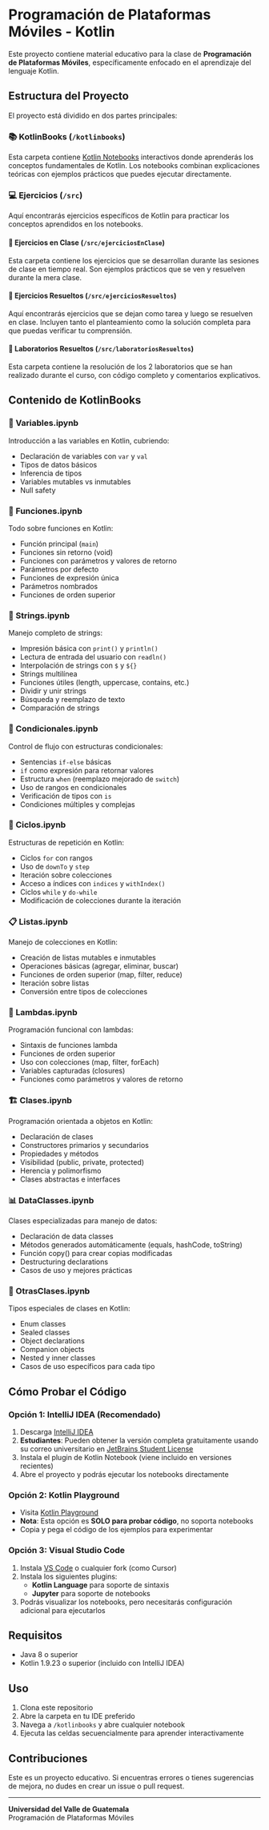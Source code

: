 # Programación de Plataformas Móviles - Kotlin

Este proyecto contiene material educativo para la clase de **Programación de Plataformas Móviles**, específicamente enfocado en el aprendizaje del lenguaje Kotlin.

## Estructura del Proyecto

El proyecto está dividido en dos partes principales:

### 📚 KotlinBooks (`/kotlinbooks`)
Esta carpeta contiene [Kotlin Notebooks](https://kotlinlang.org/docs/kotlin-notebook-overview.html) interactivos donde aprenderás los conceptos fundamentales de Kotlin. Los notebooks combinan explicaciones teóricas con ejemplos prácticos que puedes ejecutar directamente.

### 💻 Ejercicios (`/src`)
Aquí encontrarás ejercicios específicos de Kotlin para practicar los conceptos aprendidos en los notebooks.

#### 📝 Ejercicios en Clase (`/src/ejerciciosEnClase`)
Esta carpeta contiene los ejercicios que se desarrollan durante las sesiones de clase en tiempo real. Son ejemplos prácticos que se ven y resuelven durante la mera clase.

#### 💯 Ejercicios Resueltos (`/src/ejerciciosResueltos`)
Aquí encontrarás ejercicios que se dejan como tarea y luego se resuelven en clase. Incluyen tanto el planteamiento como la solución completa para que puedas verificar tu comprensión.

#### 🧪 Laboratorios Resueltos (`/src/laboratoriosResueltos`)
Esta carpeta contiene la resolución de los 2 laboratorios que se han realizado durante el curso, con código completo y comentarios explicativos.

## Contenido de KotlinBooks

### 📝 Variables.ipynb
Introducción a las variables en Kotlin, cubriendo:
- Declaración de variables con `var` y `val`
- Tipos de datos básicos
- Inferencia de tipos
- Variables mutables vs inmutables
- Null safety

### 🔧 Funciones.ipynb
Todo sobre funciones en Kotlin:
- Función principal (`main`)
- Funciones sin retorno (void)
- Funciones con parámetros y valores de retorno
- Parámetros por defecto
- Funciones de expresión única
- Parámetros nombrados
- Funciones de orden superior

### 📄 Strings.ipynb
Manejo completo de strings:
- Impresión básica con `print()` y `println()`
- Lectura de entrada del usuario con `readln()`
- Interpolación de strings con `$` y `${}`
- Strings multilínea
- Funciones útiles (length, uppercase, contains, etc.)
- Dividir y unir strings
- Búsqueda y reemplazo de texto
- Comparación de strings

### 🔀 Condicionales.ipynb
Control de flujo con estructuras condicionales:
- Sentencias `if-else` básicas
- `if` como expresión para retornar valores
- Estructura `when` (reemplazo mejorado de `switch`)
- Uso de rangos en condicionales
- Verificación de tipos con `is`
- Condiciones múltiples y complejas

### 🔄 Ciclos.ipynb
Estructuras de repetición en Kotlin:
- Ciclos `for` con rangos
- Uso de `downTo` y `step`
- Iteración sobre colecciones
- Acceso a índices con `indices` y `withIndex()`
- Ciclos `while` y `do-while`
- Modificación de colecciones durante la iteración

### 📋 Listas.ipynb
Manejo de colecciones en Kotlin:
- Creación de listas mutables e inmutables
- Operaciones básicas (agregar, eliminar, buscar)
- Funciones de orden superior (map, filter, reduce)
- Iteración sobre listas
- Conversión entre tipos de colecciones

### 🔧 Lambdas.ipynb
Programación funcional con lambdas:
- Sintaxis de funciones lambda
- Funciones de orden superior
- Uso con colecciones (map, filter, forEach)
- Variables capturadas (closures)
- Funciones como parámetros y valores de retorno

### 🏗️ Clases.ipynb
Programación orientada a objetos en Kotlin:
- Declaración de clases
- Constructores primarios y secundarios
- Propiedades y métodos
- Visibilidad (public, private, protected)
- Herencia y polimorfismo
- Clases abstractas e interfaces

### 📊 DataClasses.ipynb
Clases especializadas para manejo de datos:
- Declaración de data classes
- Métodos generados automáticamente (equals, hashCode, toString)
- Función copy() para crear copias modificadas
- Destructuring declarations
- Casos de uso y mejores prácticas

### 🔧 OtrasClases.ipynb
Tipos especiales de clases en Kotlin:
- Enum classes
- Sealed classes
- Object declarations
- Companion objects
- Nested y inner classes
- Casos de uso específicos para cada tipo

## Cómo Probar el Código

### Opción 1: IntelliJ IDEA (Recomendado)
1. Descarga [IntelliJ IDEA](https://www.jetbrains.com/idea/)
2. **Estudiantes**: Pueden obtener la versión completa gratuitamente usando su correo universitario en [JetBrains Student License](https://www.jetbrains.com/student/)
3. Instala el plugin de Kotlin Notebook (viene incluido en versiones recientes)
4. Abre el proyecto y podrás ejecutar los notebooks directamente

### Opción 2: Kotlin Playground
- Visita [Kotlin Playground](https://play.kotlinlang.org/)
- **Nota**: Esta opción es **SOLO para probar código**, no soporta notebooks
- Copia y pega el código de los ejemplos para experimentar

### Opción 3: Visual Studio Code
1. Instala [VS Code](https://code.visualstudio.com/) o cualquier fork (como Cursor)
2. Instala los siguientes plugins:
   - **Kotlin Language** para soporte de sintaxis
   - **Jupyter** para soporte de notebooks
3. Podrás visualizar los notebooks, pero necesitarás configuración adicional para ejecutarlos

## Requisitos

- Java 8 o superior
- Kotlin 1.9.23 o superior (incluido con IntelliJ IDEA)

## Uso

1. Clona este repositorio
2. Abre la carpeta en tu IDE preferido
3. Navega a `/kotlinbooks` y abre cualquier notebook
4. Ejecuta las celdas secuencialmente para aprender interactivamente

## Contribuciones

Este es un proyecto educativo. Si encuentras errores o tienes sugerencias de mejora, no dudes en crear un issue o pull request.

---

**Universidad del Valle de Guatemala**  
Programación de Plataformas Móviles